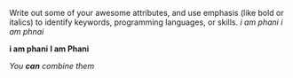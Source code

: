 Write out some of your awesome attributes, and use emphasis (like bold or italics) to identify keywords, programming languages, or skills. 
*i am phani*
_i am phnai_

**i am phani**
__I am Phani__

_You **can** combine them_

